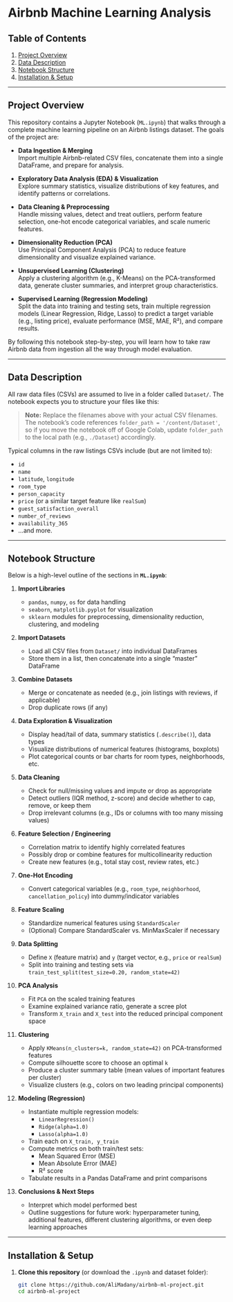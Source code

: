 # Airbnb Machine Learning Analysis

## Table of Contents
1. [Project Overview](#project-overview)  
2. [Data Description](#data-description)  
3. [Notebook Structure](#notebook-structure)  
4. [Installation & Setup](#installation--setup)  


---

## Project Overview

This repository contains a Jupyter Notebook (`ML.ipynb`) that walks through a complete machine learning pipeline on an Airbnb listings dataset. The goals of the project are:

- **Data Ingestion & Merging**  
  Import multiple Airbnb-related CSV files, concatenate them into a single DataFrame, and prepare for analysis.

- **Exploratory Data Analysis (EDA) & Visualization**  
  Explore summary statistics, visualize distributions of key features, and identify patterns or correlations.

- **Data Cleaning & Preprocessing**  
  Handle missing values, detect and treat outliers, perform feature selection, one-hot encode categorical variables, and scale numeric features.

- **Dimensionality Reduction (PCA)**  
  Use Principal Component Analysis (PCA) to reduce feature dimensionality and visualize explained variance.

- **Unsupervised Learning (Clustering)**  
  Apply a clustering algorithm (e.g., K-Means) on the PCA-transformed data, generate cluster summaries, and interpret group characteristics.

- **Supervised Learning (Regression Modeling)**  
  Split the data into training and testing sets, train multiple regression models (Linear Regression, Ridge, Lasso) to predict a target variable (e.g., listing price), evaluate performance (MSE, MAE, R²), and compare results.

By following this notebook step-by-step, you will learn how to take raw Airbnb data from ingestion all the way through model evaluation.

---

## Data Description

All raw data files (CSVs) are assumed to live in a folder called `Dataset/`. The notebook expects you to structure your files like this:


> **Note:** Replace the filenames above with your actual CSV filenames. The notebook’s code references `folder_path = '/content/Dataset'`, so if you move the notebook off of Google Colab, update `folder_path` to the local path (e.g., `./Dataset`) accordingly.

Typical columns in the raw listings CSVs include (but are not limited to):
- `id`
- `name`
- `latitude`, `longitude`
- `room_type`
- `person_capacity`
- `price` (or a similar target feature like `realSum`)
- `guest_satisfaction_overall`
- `number_of_reviews`
- `availability_365`
- ...and more.

---

## Notebook Structure

Below is a high-level outline of the sections in **`ML.ipynb`**:

1. **Import Libraries**  
   - `pandas`, `numpy`, `os` for data handling  
   - `seaborn`, `matplotlib.pyplot` for visualization  
   - `sklearn` modules for preprocessing, dimensionality reduction, clustering, and modeling

2. **Import Datasets**  
   - Load all CSV files from `Dataset/` into individual DataFrames  
   - Store them in a list, then concatenate into a single “master” DataFrame

3. **Combine Datasets**  
   - Merge or concatenate as needed (e.g., join listings with reviews, if applicable)  
   - Drop duplicate rows (if any)

4. **Data Exploration & Visualization**  
   - Display head/tail of data, summary statistics (`.describe()`), data types  
   - Visualize distributions of numerical features (histograms, boxplots)  
   - Plot categorical counts or bar charts for room types, neighborhoods, etc.

5. **Data Cleaning**  
   - Check for null/missing values and impute or drop as appropriate  
   - Detect outliers (IQR method, z-score) and decide whether to cap, remove, or keep them  
   - Drop irrelevant columns (e.g., IDs or columns with too many missing values)

6. **Feature Selection / Engineering**  
   - Correlation matrix to identify highly correlated features  
   - Possibly drop or combine features for multicollinearity reduction  
   - Create new features (e.g., total stay cost, review rates, etc.)

7. **One-Hot Encoding**  
   - Convert categorical variables (e.g., `room_type`, `neighborhood`, `cancellation_policy`) into dummy/indicator variables

8. **Feature Scaling**  
   - Standardize numerical features using `StandardScaler`  
   - (Optional) Compare StandardScaler vs. MinMaxScaler if necessary

9. **Data Splitting**  
   - Define `X` (feature matrix) and `y` (target vector, e.g., `price` or `realSum`)  
   - Split into training and testing sets via `train_test_split(test_size=0.20, random_state=42)`

10. **PCA Analysis**  
    - Fit `PCA` on the scaled training features  
    - Examine explained variance ratio, generate a scree plot  
    - Transform `X_train` and `X_test` into the reduced principal component space

11. **Clustering**  
    - Apply `KMeans(n_clusters=k, random_state=42)` on PCA-transformed features  
    - Compute silhouette score to choose an optimal `k`  
    - Produce a cluster summary table (mean values of important features per cluster)  
    - Visualize clusters (e.g., colors on two leading principal components)

12. **Modeling (Regression)**  
    - Instantiate multiple regression models:  
      - `LinearRegression()`  
      - `Ridge(alpha=1.0)`  
      - `Lasso(alpha=1.0)`  
    - Train each on `X_train, y_train`  
    - Compute metrics on both train/test sets:  
      - Mean Squared Error (MSE)  
      - Mean Absolute Error (MAE)  
      - R² score  
    - Tabulate results in a Pandas DataFrame and print comparisons

13. **Conclusions & Next Steps**  
    - Interpret which model performed best  
    - Outline suggestions for future work: hyperparameter tuning, additional features, different clustering algorithms, or even deep learning approaches

---

## Installation & Setup

1. **Clone this repository** (or download the `.ipynb` and dataset folder):
   ```bash
   git clone https://github.com/AliMadany/airbnb-ml-project.git
   cd airbnb-ml-project

